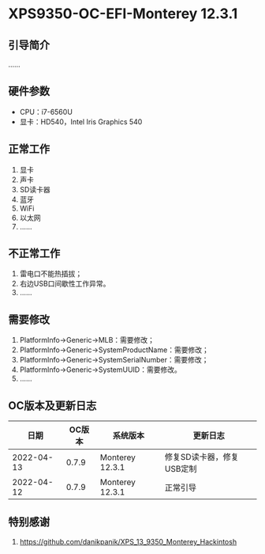 # XPS9350-OC-EFI-Monterey 12.3.1
## 引导简介

……

## 硬件参数

- CPU：i7-6560U
- 显卡：HD540，Intel Iris Graphics 540

## 正常工作

1. 显卡
2. 声卡
3. SD读卡器
4. 蓝牙
5. WiFi
6. 以太网
7. ……

## 不正常工作

1. 雷电口不能热插拔；
2. 右边USB口间歇性工作异常。
3. ……

## 需要修改

1. PlatformInfo->Generic->MLB：需要修改；
2. PlatformInfo->Generic->SystemProductName：需要修改；
3. PlatformInfo->Generic->SystemSerialNumber：需要修改；
4. PlatformInfo->Generic->SystemUUID：需要修改。
5. ……

## OC版本及更新日志

| 日期       | OC版本 | 系统版本        | 更新日志                  |
| ---------- | ------ | --------------- | ------------------------- |
| 2022-04-13 | 0.7.9  | Monterey 12.3.1 | 修复SD读卡器，修复USB定制 |
| 2022-04-12 | 0.7.9  | Monterey 12.3.1 | 正常引导                  |

## 特别感谢

1. https://github.com/danikpanik/XPS_13_9350_Monterey_Hackintosh
